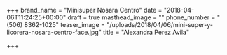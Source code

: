+++
brand_name = "Minisuper Nosara Centro"
date = "2018-04-06T11:24:25+00:00"
draft = true
masthead_image = ""
phone_number = "(506) 8362-1025"
teaser_image = "/uploads/2018/04/06/mini-super-y-licorera-nosara-centro-face.jpg"
title = "Alexandra Perez Avila"

+++
